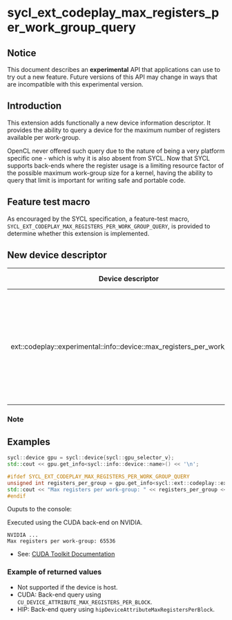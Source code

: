 # sycl_ext_codeplay_max_registers_per_work_group_query

## Notice

This document describes an **experimental** API that applications can use to try
out a new feature. Future versions of this API may change in ways that are
incompatible with this experimental version.


## Introduction

This extension adds functionally a new device information descriptor. It provides the ability to query a device for the maximum number of registers available per work-group.

OpenCL never offered such query due to the nature of being a very platform specific one - which is why it is also absent from SYCL. Now that SYCL supports back-ends where the register usage is a limiting resource factor of the possible maximum work-group size for a kernel, having the ability to query that limit is important for writing safe and portable code.

## Feature test macro

As encouraged by the SYCL specification, a feature-test macro, `SYCL_EXT_CODEPLAY_MAX_REGISTERS_PER_WORK_GROUP_QUERY`, is provided to determine whether this extension is implemented.

## New device descriptor

| Device descriptor                                     | Return type | Description                                                                                                                                                                                                             |
| ------------------------------------------------------ | ----------- | ----------------------------------------------------------------------------------------------------------------------------------------------------------------------------------------------------------------------- |
| ext::codeplay::experimental::info::device::max_registers_per_work_group     |  unsigned int      | Returns the maximum number of registers available for use per work-group based on the capability of the device.       |

### Note

## Examples

```c++
sycl::device gpu = sycl::device{sycl::gpu_selector_v};
std::cout << gpu.get_info<sycl::info::device::name>() << '\n';

#ifdef SYCL_EXT_CODEPLAY_MAX_REGISTERS_PER_WORK_GROUP_QUERY
unsigned int registers_per_group = gpu.get_info<sycl::ext::codeplay::experimental::info::device::max_registers_per_work_group>();
std::cout << "Max registers per work-group: " << registers_per_group << '\n';
#endif
```

Ouputs to the console:

Executed using the CUDA back-end on NVIDIA.

```
NVIDIA ...
Max registers per work-group: 65536
```

- See: [CUDA Toolkit Documentation](https://docs.nvidia.com/cuda/cuda-c-programming-guide/index.html#compute-capabilities)

### Example of returned values

- Not supported if the device is host.
- CUDA: Back-end query using `CU_DEVICE_ATTRIBUTE_MAX_REGISTERS_PER_BLOCK`.
- HIP: Back-end query using `hipDeviceAttributeMaxRegistersPerBlock`.
